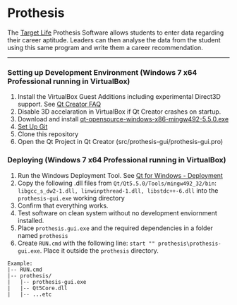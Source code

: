 Prothesis
=========

The [Target Life](http://www.targetlife.co.za/) Prothesis Software allows students to enter data regarding their career aptitude. Leaders can then analyse the data from the student using this same program and write them a career recommendation.

----

### Setting up Development Environment (Windows 7 x64 Professional running in VirtualBox)

1. Install the VirtualBox Guest Additions including experimental Direct3D support. See [Qt Creator FAQ](http://doc.qt.io/qtcreator/creator-faq.html)
2. Disable 3D accelaration in VirtualBox if Qt Creator crashes on startup.
3. Download and install [qt-opensource-windows-x86-mingw492-5.5.0.exe](http://download.qt.io/archive/qt/5.5/5.5.0/)
4. [Set Up Git](https://help.github.com/articles/set-up-git/)
5. Clone this repository
6. Open the Qt Project in Qt Creator (src/prothesis-gui/prothesis-gui.pro)

### Deploying (Windows 7 x64 Professional running in VirtualBox)
1. Run the Windows Deployment Tool. See [Qt for Windows - Deployment](http://doc.qt.io/qt-5/windows-deployment.html#the-windows-deployment-tool)
2. Copy the following .dll files from `Qt/Qt5.5.0/Tools/mingw492_32/bin`: `libgcc_s_dw2-1.dll, linwinpthread-1.dll, libstdc++-6.dll` into the `prothesis-gui.exe` working directory
3. Confirm that everything works.
4. Test software on clean system without no development enviornment installed.
5. Place `prothesis.gui.exe` and the required dependencies in a folder named `prothesis`
6. Create `RUN.cmd` with the following line: `start "" prothesis\prothesis-gui.exe`. Place it outside the `prothesis` directory.
```
Example:
|-- RUN.cmd
|-- prothesis/
|   |-- prothesis-gui.exe
|   |-- Qt5Core.dll
|   |-- ...etc
```
